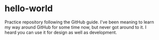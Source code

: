 # hello-world
Practice repository following the GitHub guide.
I've been meaning to learn my way around GitHub for some time now, but never got around to it. I heard you can use it for design as well as development.

